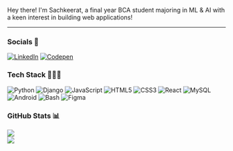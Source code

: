 Hey there! I'm Sachkeerat, a final year BCA student majoring in ML & AI with a keen interest in building web applications!

---

### Socials 📱
[![LinkedIn](https://img.shields.io/badge/LinkedIn-0072b1?style=for-the-badge&logo=linkedin)](https://www.linkedin.com/in/sachkeerat/) 
[![Codepen](https://img.shields.io/badge/Codepen-131417?style=for-the-badge&logo=codepen)](https://codepen.io/sachkeerat2802) 

### Tech Stack 👨🏻‍💻
![Python](https://img.shields.io/badge/Python-4584b6?style=for-the-badge&logo=python&logoColor=ffde57) 
![Django](https://img.shields.io/badge/Django-092e20?style=for-the-badge&logo=django) 
![JavaScript](https://img.shields.io/badge/JavaScript-323330?style=for-the-badge&logo=javascript)
![HTML5](https://img.shields.io/badge/HTML5-e34c26?style=for-the-badge&logo=HTML5&logoColor=white)
![CSS3](https://img.shields.io/badge/CSS3-264de4?style=for-the-badge&logo=css3&logoColor=white)
![React](https://img.shields.io/badge/React-20232a?style=for-the-badge&logo=react)
![MySQL](https://img.shields.io/badge/MySQL-00758f?style=for-the-badge&logo=mysql&logoColor=white)
![Android](https://img.shields.io/badge/Android-000000?style=for-the-badge&logo=android)
![Bash](https://img.shields.io/badge/Bash-293137?style=for-the-badge&logo=linux)
![Figma](https://img.shields.io/badge/Figma-b67148?style=for-the-badge&logo=figma&logoColor=white)

### GitHub Stats 📊
![](https://github-readme-streak-stats.herokuapp.com?user=sachkeerat2802&theme=nightowl&hide_border=true&border_radius=5&date_format=M%20j%5B%2C%20Y%5D&card_width=350&hide_current_streak=true&hide_longest_streak=true)<br>
![](https://github-readme-stats.vercel.app/api/top-langs/?username=sachkeerat2802&theme=nightowl&layout=compact&hide_border=true&border_radius=5&card_width=350)
